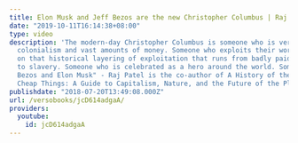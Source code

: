 ```yaml
---
title: Elon Musk and Jeff Bezos are the new Christopher Columbus | Raj Patel
date: "2019-10-11T16:14:38+08:00"
type: video
description: 'The modern-day Christopher Columbus is someone who is very excited by
  colonialism and vast amounts of money. Someone who exploits their workers and depends
  on that historical layering of exploitation that runs from badly paid wage workers
  to slavery. Someone who is celebrated as a hero around the world. Someone like Jeff
  Bezos and Elon Musk" - Raj Patel is the co-author of A History of the World in Seven
  Cheap Things: A Guide to Capitalism, Nature, and the Future of the Planet https://www.versobooks.com/books/2783-a-history-of-the-world-in-seven-cheap-thing'
publishdate: "2018-07-20T13:49:08.000Z"
url: /versobooks/jcD614adgaA/
providers:
  youtube:
    id: jcD614adgaA
---
```

